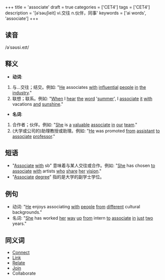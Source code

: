 +++
title = 'associate'
draft = true
categories = ['CET4']
tags = ['CET4']
description = '[əˈsəu∫ieit] vi.交往 n.伙伴，同事'
keywords = ['ai words', 'associate']
+++

## 读音
/əˈsəʊsi.eɪt/

## 释义
- **动词**:
1. 与...交往；结交。例如: "[He](/post/he/) associates [with](/post/with/) [influential](/post/influential/) [people](/post/people/) [in](/post/in/) [the](/post/the/) [industry](/post/industry/)."
2. 联想；联系。例如: "[When](/post/when/) I [hear](/post/hear/) [the](/post/the/) [word](/post/word/) '[summer](/post/summer/)', I [associate](/post/associate/) [it](/post/it/) [with](/post/with/) vacations [and](/post/and/) [sunshine](/post/sunshine/)."

- **名词**:
1. 合作者；伙伴。例如: "[She](/post/she/) is [a](/post/a/) [valuable](/post/valuable/) [associate](/post/associate/) [in](/post/in/) [our](/post/our/) [team](/post/team/)."
2. (大学或公司的)助理教授或助理。例如: "[He](/post/he/) was promoted [from](/post/from/) [assistant](/post/assistant/) [to](/post/to/) [associate](/post/associate/) [professor](/post/professor/)."

## 短语
- "[Associate](/post/associate/) [with](/post/with/) sb" 意味着与某人交往或合作。例如: "[She](/post/she/) has chosen [to](/post/to/) [associate](/post/associate/) [with](/post/with/) artists [who](/post/who/) [share](/post/share/) [her](/post/her/) [vision](/post/vision/)."
- "[Associate](/post/associate/) [degree](/post/degree/)" 指的是大学的副学士学位。

## 例句
- 动词: "[He](/post/he/) enjoys associating [with](/post/with/) [people](/post/people/) [from](/post/from/) [different](/post/different/) cultural backgrounds."
- 名词: "[She](/post/she/) has worked [her](/post/her/) [way](/post/way/) [up](/post/up/) [from](/post/from/) intern [to](/post/to/) [associate](/post/associate/) [in](/post/in/) [just](/post/just/) [two](/post/two/) years."

## 同义词
- [Connect](/post/connect/)
- [Link](/post/link/)
- [Relate](/post/relate/)
- [Join](/post/join/)
- Collaborate
